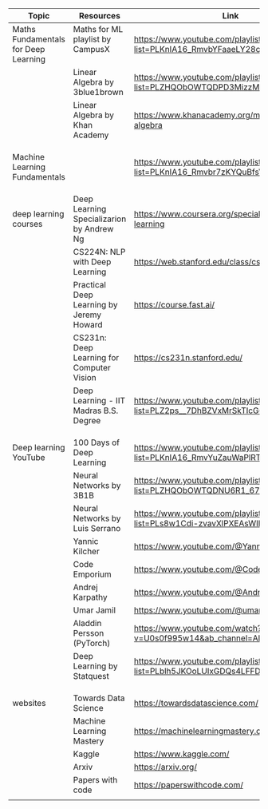 

| Topic                                | Resources                                 | Link                                                                     |
| ------------------------------------ | ----------------------------------------- | ------------------------------------------------------------------------ |
| Maths Fundamentals for Deep Learning | Maths for ML playlist by CampusX<br><br>  | https://www.youtube.com/playlist?list=PLKnIA16_RmvbYFaaeLY28cWeqV-3vADST |
|                                      | Linear Algebra by 3blue1brown             | https://www.youtube.com/playlist?list=PLZHQObOWTQDPD3MizzM2xVFitgF8hE_ab |
|                                      | Linear Algebra by Khan Academy            | https://www.khanacademy.org/math/linear-algebra                          |
|                                      |                                           |                                                                          |
|                                      |                                           |                                                                          |
|                                      |                                           |                                                                          |
| Machine Learning Fundamentals        |                                           | https://www.youtube.com/playlist?list=PLKnIA16_Rmvbr7zKYQuBfsVkjoLcJgxHH |
|                                      |                                           |                                                                          |
|                                      |                                           |                                                                          |
|                                      |                                           |                                                                          |
| deep learning courses                | Deep Learning Specializarion by Andrew Ng | https://www.coursera.org/specializations/deep-learning                   |
|                                      | CS224N: NLP with Deep Learning            | https://web.stanford.edu/class/cs224n/                                   |
|                                      | Practical Deep Learning by Jeremy Howard  | https://course.fast.ai/                                                  |
|                                      | CS231n: Deep Learning for Computer Vision | https://cs231n.stanford.edu/                                             |
|                                      | Deep Learning - IIT Madras B.S. Degree    | https://www.youtube.com/playlist?list=PLZ2ps__7DhBZVxMrSkTIcG6zZBDKUXCnM |
|                                      |                                           |                                                                          |
|                                      |                                           |                                                                          |
|                                      |                                           |                                                                          |
| Deep learning  YouTube               | 100 Days of Deep Learning                 | https://www.youtube.com/playlist?list=PLKnIA16_RmvYuZauWaPlRTC54KxSNLtNn |
|                                      | Neural Networks by 3B1B                   | https://www.youtube.com/playlist?list=PLZHQObOWTQDNU6R1_67000Dx_ZCJB-3pi |
|                                      | Neural Networks by Luis Serrano           | https://www.youtube.com/playlist?list=PLs8w1Cdi-zvavXlPXEAsWIh4Cgh83pZPO |
|                                      | Yannic Kilcher                            | https://www.youtube.com/@YannicKilcher/playlists                         |
|                                      | Code Emporium                             | https://www.youtube.com/@CodeEmporium                                    |
|                                      | Andrej Karpathy                           | https://www.youtube.com/@AndrejKarpathy                                  |
|                                      | Umar Jamil                                | https://www.youtube.com/@umarjamilai/videos                              |
|                                      | Aladdin Persson (PyTorch)                 | https://www.youtube.com/watch?v=U0s0f995w14&ab_channel=AladdinPersson    |
|                                      | Deep Learning by Statquest                | https://www.youtube.com/playlist?list=PLblh5JKOoLUIxGDQs4LFFD--41Vzf-ME1 |
|                                      |                                           |                                                                          |
|                                      |                                           |                                                                          |
|                                      |                                           |                                                                          |
| websites                             | Towards Data Science                      | https://towardsdatascience.com/                                          |
|                                      | Machine Learning Mastery                  | https://machinelearningmastery.com/                                      |
|                                      | Kaggle                                    | https://www.kaggle.com/                                                  |
|                                      | Arxiv                                     | https://arxiv.org/                                                       |
|                                      | Papers with code                          | https://paperswithcode.com/                                              |
|                                      |                                           |                                                                          |



























































